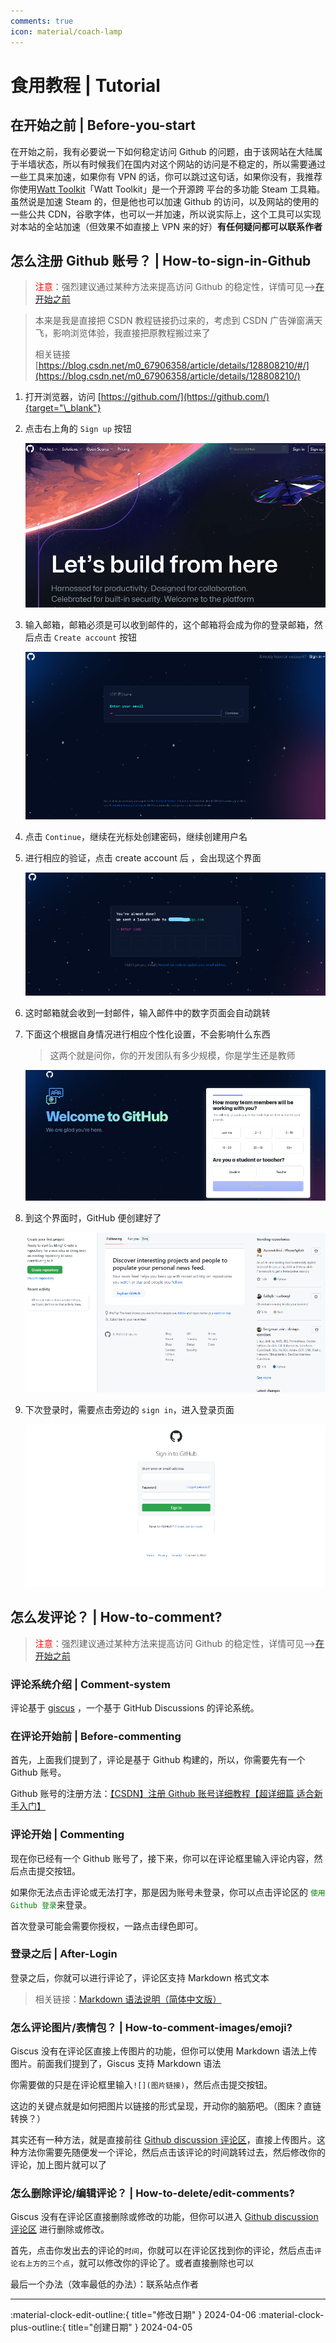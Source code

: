 ```yaml
---
comments: true
icon: material/coach-lamp
---
```


# 食用教程 | Tutorial

## 在开始之前 | Before-you-start

在开始之前，我有必要说一下如何稳定访问 Github 的问题，由于该网站在大陆属于半墙状态，所以有时候我们在国内对这个网站的访问是不稳定的，所以需要通过一些工具来加速，如果你有 VPN 的话，你可以跳过这句话，如果你没有，我推荐你使用[Watt Toolkit](https://steampp.net/#/)「Watt Toolkit」是一个开源跨
平台的多功能 Steam 工具箱。虽然说是加速 Steam 的，但是他也可以加速 Github 的访问，以及网站的使用的一些公共 CDN，谷歌字体，也可以一并加速，所以说实际上，这个工具可以实现对本站的全站加速（但效果不如直接上 VPN 来的好）<strong>有任何疑问都可以联系作者</strong>

## 怎么注册 Github 账号？ | How-to-sign-in-Github

> <font color="red">注意</font>：强烈建议通过某种方法来提高访问 Github 的稳定性，详情可见-->[在开始之前](#before-you-start)

> 本来是我是直接把 CSDN 教程链接扔过来的，考虑到 CSDN 广告弹窗满天飞，影响浏览体验，我直接把原教程搬过来了
>
> 相关链接[https://blog.csdn.net/m0_67906358/article/details/128808210/#/](https://blog.csdn.net/m0_67906358/article/details/128808210/)

1.  打开浏览器，访问 [https://github.com/](https://github.com/){target="\_blank"}

2.  点击右上角的 `Sign up` 按钮

    ![sign up](image-7.png)

3.  输入邮箱，邮箱必须是可以收到邮件的，这个邮箱将会成为你的登录邮箱，然后点击 `Create account` 按钮

    ![mail](image-8.png)

4.  点击 `Continue`，继续在光标处创建密码，继续创建用户名

5.  进行相应的验证，点击 create account 后 ，会出现这个界面

    ![enter code](image-9.png)

6.  这时邮箱就会收到一封邮件，输入邮件中的数字页面会自动跳转

7.  下面这个根据自身情况进行相应个性化设置，不会影响什么东西

    > 这两个就是问你，你的开发团队有多少规模，你是学生还是教师

    ![个性化设置](image-10.png)

8.  到这个界面时，GitHub 便创建好了

    ![over](image-11.png)

9.  下次登录时，需要点击旁边的 `sign in`，进入登录页面

    ![sign in](image-12.png)

## 怎么发评论？ | How-to-comment?

> <font color="red">注意</font>：强烈建议通过某种方法来提高访问 Github 的稳定性，详情可见-->[在开始之前](#before-you-start)

### 评论系统介绍 | Comment-system

评论基于 [giscus](https://github.com/giscus/giscus) ，一个基于 GitHub Discussions 的评论系统。

### 在评论开始前 | Before-commenting

首先，上面我们提到了，评论是基于 Github 构建的，所以，你需要先有一个 Github 账号。

Github 账号的注册方法：[【CSDN】注册 Github 账号详细教程【超详细篇 适合新手入门】](https://blog.csdn.net/m0_67906358/article/details/128808210/)

### 评论开始 | Commenting

现在你已经有一个 Github 账号了，接下来，你可以在评论框里输入评论内容，然后点击提交按钮。

如果你无法点击评论或无法打字，那是因为账号未登录，你可以点击评论区的 <font color="green">`使用 Github 登录`</font>来登录。

首次登录可能会需要你授权，一路点击绿色即可。

### 登录之后 | After-Login

登录之后，你就可以进行评论了，评论区支持 Markdown 格式文本

> 相关链接：[Markdown 语法说明（简体中文版）](https://markdown.com.cn/)

### 怎么评论图片/表情包？ | How-to-comment-images/emoji?

Giscus 没有在评论区直接上传图片的功能，但你可以使用 Markdown 语法上传图片。前面我们提到了，Giscus 支持 Markdown 语法

你需要做的只是在评论框里输入`![](图片链接)`，然后点击提交按钮。

这边的关键点就是如何把图片以链接的形式呈现，开动你的脑筋吧。（图床？直链转换？）

其实还有一种方法，就是直接前往 [Github discussion 评论区](https://github.com/W1ndys/Easy-QFNU/discussions)，直接上传图片。这种方法你需要先随便发一个评论，然后点击该评论的时间跳转过去，然后修改你的评论，加上图片就可以了

### 怎么删除评论/编辑评论？ | How-to-delete/edit-comments?

Giscus 没有在评论区直接删除或修改的功能，但你可以进入 [Github discussion 评论区](https://github.com/W1ndys/Easy-QFNU/discussions) 进行删除或修改。

首先，点击你发出去的评论的`时间`，你就可以在评论区找到你的评论，然后点击`评论右上方的三个点`，就可以修改你的评论了。或者直接删除也可以

最后一个办法（效率最低的办法）：联系站点作者

---

:material-clock-edit-outline:{ title="修改日期" } 2024-04-06
:material-clock-plus-outline:{ title="创建日期" } 2024-04-05
